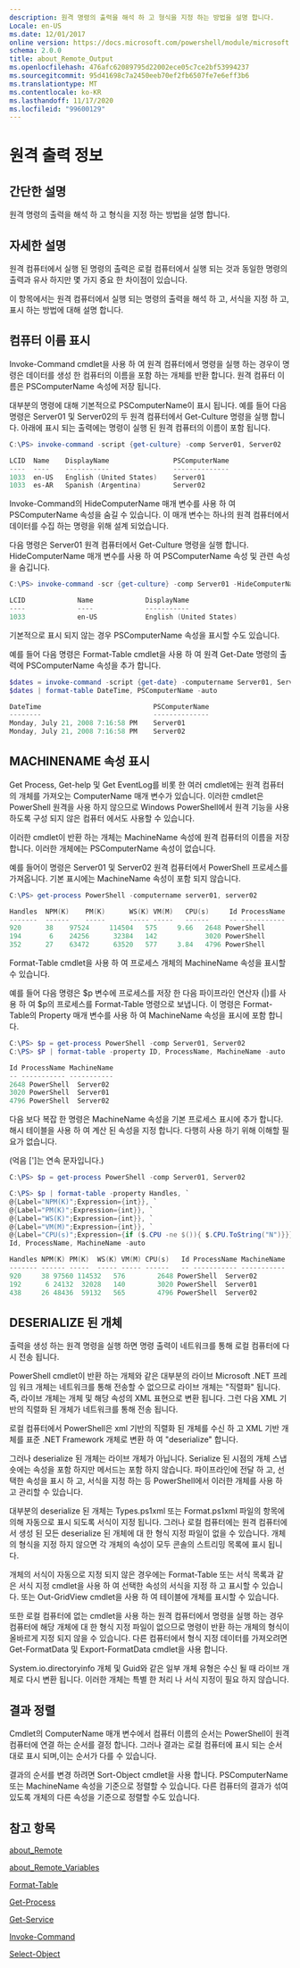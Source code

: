```yaml
---
description: 원격 명령의 출력을 해석 하 고 형식을 지정 하는 방법을 설명 합니다.
Locale: en-US
ms.date: 12/01/2017
online version: https://docs.microsoft.com/powershell/module/microsoft.powershell.core/about/about_remote_output?view=powershell-7.2&WT.mc_id=ps-gethelp
schema: 2.0.0
title: about_Remote_Output
ms.openlocfilehash: 476afc62089795d22002ece05c7ce2bf53994237
ms.sourcegitcommit: 95d41698c7a2450eeb70ef2fb6507fe7e6eff3b6
ms.translationtype: MT
ms.contentlocale: ko-KR
ms.lasthandoff: 11/17/2020
ms.locfileid: "99600129"
---
```

# <a name="about-remote-output"></a>원격 출력 정보

## <a name="short-description"></a>간단한 설명
원격 명령의 출력을 해석 하 고 형식을 지정 하는 방법을 설명 합니다.

## <a name="long-description"></a>자세한 설명

원격 컴퓨터에서 실행 된 명령의 출력은 로컬 컴퓨터에서 실행 되는 것과 동일한 명령의 출력과 유사 하지만 몇 가지 중요 한 차이점이 있습니다.

이 항목에서는 원격 컴퓨터에서 실행 되는 명령의 출력을 해석 하 고, 서식을 지정 하 고, 표시 하는 방법에 대해 설명 합니다.

## <a name="displaying-the-computer-name"></a>컴퓨터 이름 표시

Invoke-Command cmdlet을 사용 하 여 원격 컴퓨터에서 명령을 실행 하는 경우이 명령은 데이터를 생성 한 컴퓨터의 이름을 포함 하는 개체를 반환 합니다. 원격 컴퓨터 이름은 PSComputerName 속성에 저장 됩니다.

대부분의 명령에 대해 기본적으로 PSComputerName이 표시 됩니다. 예를 들어 다음 명령은 Server01 및 Server02의 두 원격 컴퓨터에서 Get-Culture 명령을 실행 합니다. 아래에 표시 되는 출력에는 명령이 실행 된 원격 컴퓨터의 이름이 포함 됩니다.

```powershell
C:\PS> invoke-command -script {get-culture} -comp Server01, Server02

LCID  Name    DisplayName                PSComputerName
----  ----    -----------                --------------
1033  en-US   English (United States)    Server01
1033  es-AR   Spanish (Argentina)        Server02
```

Invoke-Command의 HideComputerName 매개 변수를 사용 하 여 PSComputerName 속성을 숨길 수 있습니다. 이 매개 변수는 하나의 원격 컴퓨터에서 데이터를 수집 하는 명령을 위해 설계 되었습니다.

다음 명령은 Server01 원격 컴퓨터에서 Get-Culture 명령을 실행 합니다. HideComputerName 매개 변수를 사용 하 여 PSComputerName 속성 및 관련 속성을 숨깁니다.

```powershell
C:\PS> invoke-command -scr {get-culture} -comp Server01 -HideComputerName

LCID             Name             DisplayName
----             ----             -----------
1033             en-US            English (United States)
```

기본적으로 표시 되지 않는 경우 PSComputerName 속성을 표시할 수도 있습니다.

예를 들어 다음 명령은 Format-Table cmdlet을 사용 하 여 원격 Get-Date 명령의 출력에 PSComputerName 속성을 추가 합니다.

```powershell
$dates = invoke-command -script {get-date} -computername Server01, Server02
$dates | format-table DateTime, PSComputerName -auto

DateTime                            PSComputerName
--------                            --------------
Monday, July 21, 2008 7:16:58 PM    Server01
Monday, July 21, 2008 7:16:58 PM    Server02
```

## <a name="displaying-the-machinename-property"></a>MACHINENAME 속성 표시

Get Process, Get-help 및 Get EventLog를 비롯 한 여러 cmdlet에는 원격 컴퓨터의 개체를 가져오는 ComputerName 매개 변수가 있습니다.
이러한 cmdlet은 PowerShell 원격을 사용 하지 않으므로 Windows PowerShell에서 원격 기능을 사용 하도록 구성 되지 않은 컴퓨터 에서도 사용할 수 있습니다.

이러한 cmdlet이 반환 하는 개체는 MachineName 속성에 원격 컴퓨터의 이름을 저장 합니다. 이러한 개체에는 PSComputerName 속성이 없습니다.

예를 들어이 명령은 Server01 및 Server02 원격 컴퓨터에서 PowerShell 프로세스를 가져옵니다. 기본 표시에는 MachineName 속성이 포함 되지 않습니다.

```powershell
C:\PS> get-process PowerShell -computername server01, server02

Handles  NPM(K)    PM(K)      WS(K) VM(M)   CPU(s)     Id ProcessName
-------  ------    -----      ----- -----   ------     -- -----------
920      38    97524     114504   575     9.66   2648 PowerShell
194       6    24256      32384   142            3020 PowerShell
352      27    63472      63520   577     3.84   4796 PowerShell
```

Format-Table cmdlet을 사용 하 여 프로세스 개체의 MachineName 속성을 표시할 수 있습니다.

예를 들어 다음 명령은 $p 변수에 프로세스를 저장 한 다음 파이프라인 연산자 (|)를 사용 하 여 $p의 프로세스를 Format-Table 명령으로 보냅니다. 이 명령은 Format-Table의 Property 매개 변수를 사용 하 여 MachineName 속성을 표시에 포함 합니다.

```powershell
C:\PS> $p = get-process PowerShell -comp Server01, Server02
C:\PS> $P | format-table -property ID, ProcessName, MachineName -auto

Id ProcessName MachineName
-- ----------- -----------
2648 PowerShell  Server02
3020 PowerShell  Server01
4796 PowerShell  Server02
```

다음 보다 복잡 한 명령은 MachineName 속성을 기본 프로세스 표시에 추가 합니다. 해시 테이블을 사용 하 여 계산 된 속성을 지정 합니다. 다행히 사용 하기 위해 이해할 필요가 없습니다.

(억음 [']는 연속 문자입니다.)

```powershell
C:\PS> $p = get-process PowerShell -comp Server01, Server02

C:\PS> $p | format-table -property Handles, `
@{Label="NPM(K)";Expression={int}}, `
@{Label="PM(K)";Expression={int}}, `
@{Label="WS(K)";Expression={int}}, `
@{Label="VM(M)";Expression={int}}, `
@{Label="CPU(s)";Expression={if ($.CPU -ne $()){ $.CPU.ToString("N")}}}, `
Id, ProcessName, MachineName -auto

Handles NPM(K) PM(K)  WS(K) VM(M) CPU(s)   Id ProcessName MachineName
------- ------ -----  ----- ----- ------   -- ----------- -----------
920     38 97560 114532   576        2648 PowerShell  Server02
192      6 24132  32028   140        3020 PowerShell  Server01
438     26 48436  59132   565        4796 PowerShell  Server02

```

## <a name="deserialized-objects"></a>DESERIALIZE 된 개체

출력을 생성 하는 원격 명령을 실행 하면 명령 출력이 네트워크를 통해 로컬 컴퓨터에 다시 전송 됩니다.

PowerShell cmdlet이 반환 하는 개체와 같은 대부분의 라이브 Microsoft .NET 프레임 워크 개체는 네트워크를 통해 전송할 수 없으므로 라이브 개체는 "직렬화" 됩니다. 즉, 라이브 개체는 개체 및 해당 속성의 XML 표현으로 변환 됩니다. 그런 다음 XML 기반의 직렬화 된 개체가 네트워크를 통해 전송 됩니다.

로컬 컴퓨터에서 PowerShell은 xml 기반의 직렬화 된 개체를 수신 하 고 XML 기반 개체를 표준 .NET Framework 개체로 변환 하 여 "deserialize" 합니다.

그러나 deserialize 된 개체는 라이브 개체가 아닙니다. Serialize 된 시점의 개체 스냅숏에는 속성을 포함 하지만 메서드는 포함 하지 않습니다. 파이프라인에 전달 하 고, 선택한 속성을 표시 하 고, 서식을 지정 하는 등 PowerShell에서 이러한 개체를 사용 하 고 관리할 수 있습니다.

대부분의 deserialize 된 개체는 Types.ps1xml 또는 Format.ps1xml 파일의 항목에 의해 자동으로 표시 되도록 서식이 지정 됩니다. 그러나 로컬 컴퓨터에는 원격 컴퓨터에서 생성 된 모든 deserialize 된 개체에 대 한 형식 지정 파일이 없을 수 있습니다. 개체의 형식을 지정 하지 않으면 각 개체의 속성이 모두 콘솔의 스트리밍 목록에 표시 됩니다.

개체의 서식이 자동으로 지정 되지 않은 경우에는 Format-Table 또는 서식 목록과 같은 서식 지정 cmdlet을 사용 하 여 선택한 속성의 서식을 지정 하 고 표시할 수 있습니다. 또는 Out-GridView cmdlet을 사용 하 여 테이블에 개체를 표시할 수 있습니다.

또한 로컬 컴퓨터에 없는 cmdlet을 사용 하는 원격 컴퓨터에서 명령을 실행 하는 경우 컴퓨터에 해당 개체에 대 한 형식 지정 파일이 없으므로 명령이 반환 하는 개체의 형식이 올바르게 지정 되지 않을 수 있습니다. 다른 컴퓨터에서 형식 지정 데이터를 가져오려면 Get-FormatData 및 Export-FormatData cmdlet을 사용 합니다.

System.io.directoryinfo 개체 및 Guid와 같은 일부 개체 유형은 수신 될 때 라이브 개체로 다시 변환 됩니다. 이러한 개체는 특별 한 처리 나 서식 지정이 필요 하지 않습니다.

## <a name="ordering-the-results"></a>결과 정렬

Cmdlet의 ComputerName 매개 변수에서 컴퓨터 이름의 순서는 PowerShell이 원격 컴퓨터에 연결 하는 순서를 결정 합니다. 그러나 결과는 로컬 컴퓨터에 표시 되는 순서 대로 표시 되며,이는 순서가 다를 수 있습니다.

결과의 순서를 변경 하려면 Sort-Object cmdlet을 사용 합니다. PSComputerName 또는 MachineName 속성을 기준으로 정렬할 수 있습니다. 다른 컴퓨터의 결과가 섞여 있도록 개체의 다른 속성을 기준으로 정렬할 수도 있습니다.

## <a name="see-also"></a>참고 항목

[about_Remote](about_Remote.md)

[about_Remote_Variables](about_Remote_Variables.md)

[Format-Table](xref:Microsoft.PowerShell.Utility.Format-Table)

[Get-Process](xref:Microsoft.PowerShell.Management.Get-Process)

[Get-Service](xref:Microsoft.PowerShell.Management.Get-Service)

[Invoke-Command](xref:Microsoft.PowerShell.Core.Invoke-Command)

[Select-Object](xref:Microsoft.PowerShell.Utility.Select-Object)

